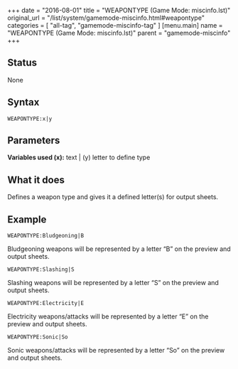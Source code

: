 +++
date = "2016-08-01"
title = "WEAPONTYPE (Game Mode: miscinfo.lst)"
original_url = "/list/system/gamemode-miscinfo.html#weapontype"
categories = [ "all-tag", "gamemode-miscinfo-tag" ]
[menu.main]
    name = "WEAPONTYPE (Game Mode: miscinfo.lst)"
    parent = "gamemode-miscinfo"
+++

## Status

None

## Syntax

`WEAPONTYPE:x|y`

## Parameters




**Variables used (x):** text | (y) letter to define type

What it does
------------

Defines a weapon type and gives it a defined letter(s) for output
sheets.

Example
-------

`WEAPONTYPE:Bludgeoning|B`

Bludgeoning weapons will be represented by a letter “B” on the preview
and output sheets.

`WEAPONTYPE:Slashing|S`

Slashing weapons will be represented by a letter “S” on the preview and
output sheets.

`WEAPONTYPE:Electricity|E`

Electricity weapons/attacks will be represented by a letter “E” on the
preview and output sheets.

`WEAPONTYPE:Sonic|So`

Sonic weapons/attacks will be represented by a letter “So” on the
preview and output sheets.

